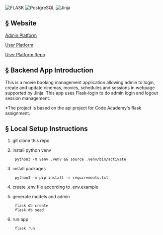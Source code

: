 ![FLASK](https://img.shields.io/badge/flask-%2320232a.svg?style=for-the-badge&logo=flask&logoColor=%2361DAFB)
![PostgreSQL](https://img.shields.io/badge/PostgreSQL-%2320232a.svg?style=for-the-badge&logo=PostgreSQL&logoColor=green)
![Jinja](https://img.shields.io/badge/Jinja-%2320232a.svg?style=for-the-badge&logo=Jinja&logoColor=green)

## § Website

[Admin Platform](https://shownbooking-a10ea6e13f6b.herokuapp.com/admin)

[User Platform](https://show-booking.netlify.app/)

[User Platform Repo](https://github.com/elle-n-lu/movie-booking-front)

## § Backend App Introduction

This is a movie booking management application allowing admin to login, create and update cinemas, movies, schedules and sessions in webpage supported by Jinja.
This app uses Flask-login to do admin login and logout session management.

*The project is based on the api project for Code Academy's flask assignment. 

## § Local Setup Instructions

1. git clone this repo

2. install python venv

        python3 -m venv .venv && source .venv/bin/activate 

3. install packages

        python3 -m pip install -r requirements.txt

4. create .env file according to .env.example

5. generate models and admin

        flask db create
        flask db seed
    
6. run app

        flask run



